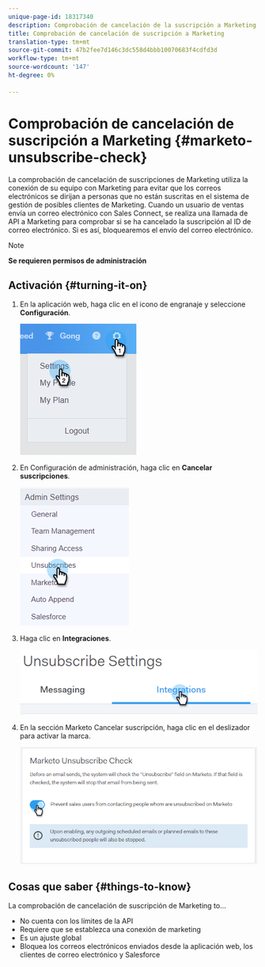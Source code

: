 ```yaml
---
unique-page-id: 18317340
description: Comprobación de cancelación de la suscripción a Marketing - Documentos de marketing - Documentación del producto
title: Comprobación de cancelación de suscripción a Marketing
translation-type: tm+mt
source-git-commit: 47b2fee7d146c3dc558d4bbb10070683f4cdfd3d
workflow-type: tm+mt
source-wordcount: '147'
ht-degree: 0%

---
```



# Comprobación de cancelación de suscripción a Marketing {#marketo-unsubscribe-check}

La comprobación de cancelación de suscripciones de Marketing utiliza la conexión de su equipo con Marketing para evitar que los correos electrónicos se dirijan a personas que no están suscritas en el sistema de gestión de posibles clientes de Marketing. Cuando un usuario de ventas envía un correo electrónico con Sales Connect, se realiza una llamada de API a Marketing para comprobar si se ha cancelado la suscripción al ID de correo electrónico. Si es así, bloquearemos el envío del correo electrónico.

>[!NOTE]
>
>**Se requieren permisos de administración**

## Activación {#turning-it-on}

1. En la aplicación web, haga clic en el icono de engranaje y seleccione **Configuración**.

   ![](assets/one-2.png)

1. En Configuración de administración, haga clic en **Cancelar suscripciones**.

   ![](assets/two-3.png)

1. Haga clic en **Integraciones**.

   ![](assets/three-3.png)

1. En la sección Marketo Cancelar suscripción, haga clic en el deslizador para activar la marca.

   ![](assets/four-2.png)

## Cosas que saber {#things-to-know}

La comprobación de cancelación de suscripción de Marketing to...

* No cuenta con los límites de la API
* Requiere que se establezca una conexión de marketing
* Es un ajuste global
* Bloquea los correos electrónicos enviados desde la aplicación web, los clientes de correo electrónico y Salesforce

